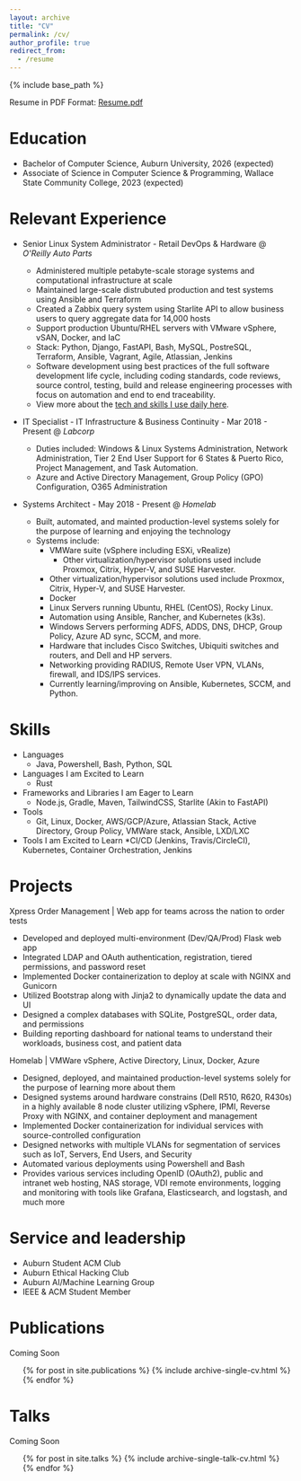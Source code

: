 ```yaml
---
layout: archive
title: "CV"
permalink: /cv/
author_profile: true
redirect_from:
  - /resume
---
```

{% include base_path %}

Resume in PDF Format: [Resume.pdf](/files/resume.pdf)

Education
=========

* Bachelor of Computer Science, Auburn University, 2026 (expected)
* Associate of Science in Computer Science & Programming, Wallace State Community College, 2023 (expected)

Relevant Experience
===================

* Senior Linux System Administrator - Retail DevOps & Hardware @ *O'Reilly Auto Parts*
  - Administered multiple petabyte-scale storage systems and computational infrastructure at scale
  - Maintained large-scale distrubuted production and test systems using Ansible and Terraform
  - Created a Zabbix query system using Starlite API to allow business users to query aggregate data for 14,000 hosts
  - Support production Ubuntu/RHEL servers with VMware vSphere, vSAN, Docker, and IaC
  - Stack: Python, Django, FastAPI, Bash, MySQL, PostreSQL, Terraform, Ansible, Vagrant, Agile, Atlassian, Jenkins
  - Software development using best practices of
    the full software development life cycle, including coding standards,
    code reviews, source control, testing, build and release engineering
    processes with focus on automation and end to end traceability.
  - View more about the [tech and skills I use daily here](https://www.linkedin.com/in/jacobcoffee).
* IT Specialist - IT Infrastructure & Business Continuity - Mar 2018 - Present @ *Labcorp*

  * Duties included: Windows & Linux Systems Administration, Network Administration, Tier 2 End User Support for 6 States & Puerto Rico, Project Management, and Task Automation.
  * Azure and Active Directory Management, Group Policy (GPO) Configuration, O365 Administration
* Systems Architect - May 2018 - Present @ *Homelab*

  * Built, automated, and mainted production-level systems solely for the purpose of learning and enjoying the technology
  * Systems include:
    * VMWare suite (vSphere including ESXi, vRealize)
      * Other virtualization/hypervisor solutions used include Proxmox, Citrix, Hyper-V, and SUSE Harvester.
    * Other virtualization/hypervisor solutions used include Proxmox, Citrix, Hyper-V, and SUSE Harvester.
    * Docker
    * Linux Servers running Ubuntu, RHEL (CentOS), Rocky Linux.
    * Automation using Ansible, Rancher, and Kubernetes (k3s).
    * Windows Servers performing ADFS, ADDS, DNS, DHCP, Group Policy, Azure AD sync, SCCM, and more.
    * Hardware that includes Cisco Switches, Ubiquiti switches and routers, and Dell and HP servers.
    * Networking providing RADIUS, Remote User VPN, VLANs, firewall, and IDS/IPS services.
    * Currently learning/improving on Ansible, Kubernetes, SCCM, and Python.

Skills
======

* Languages
  * Java, Powershell, Bash, Python, SQL
* Languages I am Excited to Learn
  * Rust
* Frameworks and Libraries I am Eager to Learn
  * Node.js, Gradle, Maven, TailwindCSS, Starlite (Akin to FastAPI)
* Tools
  * Git, Linux, Docker, AWS/GCP/Azure, Atlassian Stack, Active Directory, Group Policy, VMWare stack, Ansible, LXD/LXC
* Tools I am Excited to Learn
  *CI/CD (Jenkins, Travis/CircleCI), Kubernetes, Container Orchestration, Jenkins

Projects
========

Xpress Order Management | Web app for teams across the nation to order tests

* Developed and deployed multi-environment (Dev/QA/Prod) Flask web app
* Integrated LDAP and OAuth authentication, registration, tiered permissions, and password reset
* Implemented Docker containerization to deploy at scale with NGINX and Gunicorn
* Utilized Bootstrap along with Jinja2 to dynamically update the data and UI
* Designed a complex databases with SQLite, PostgreSQL, order data, and permissions
* Building reporting dashboard for national teams to understand their workloads, business cost, and patient data

Homelab | VMWare vSphere, Active Directory, Linux, Docker, Azure

* Designed, deployed, and maintained production-level systems solely for the purpose of learning more about them
* Designed systems around hardware constrains (Dell R510, R620, R430s) in a highly available 8 node cluster
  utilizing vSphere, IPMI, Reverse Proxy with NGINX, and container deployment and management
* Implemented Docker containerization for individual services with source-controlled configuration
* Designed networks with multiple VLANs for segmentation of services such as IoT, Servers, End Users, and Security
* Automated various deployments using Powershell and Bash
* Provides various services including OpenID (OAuth2), public and intranet web hosting, NAS storage, VDI remote environments, logging and monitoring with tools like Grafana, Elasticsearch, and logstash, and much more

Service and leadership
======================

* Auburn Student ACM Club
* Auburn Ethical Hacking Club
* Auburn AI/Machine Learning Group
* IEEE & ACM Student Member

Publications
============

Coming Soon

<ul>{% for post in site.publications %}
    {% include archive-single-cv.html %}
  {% endfor %}</ul>

Talks
=====

Coming Soon

<ul>{% for post in site.talks %}
    {% include archive-single-talk-cv.html %}
  {% endfor %}</ul>
